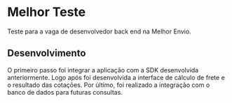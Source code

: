 # Melhor Teste

Teste para a vaga de desenvolvedor back end na Melhor Envio.

## Desenvolvimento

O primeiro passo foi integrar a aplicação com a SDK desenvolvida anteriormente. Logo após foi desenvolvida a interface de cálculo de frete e o resultado das cotações. Por último, foi realizado a integração com o banco de dados para futuras consultas.
